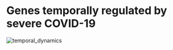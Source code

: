 # Genes temporally regulated by severe COVID-19

![temporal_dynamics](https://github.com/kuanrongchan/temporal_severe_covid/assets/91276553/df27d352-10ff-4687-850e-592c869342b8)

